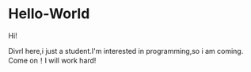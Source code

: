 # Hello-World

Hi!

Divrl here,i just a student.I'm interested in programming,so i am coming.
Come on！I will work hard!
